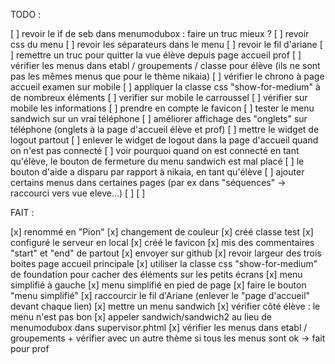 TODO : 

[ ] revoir le if de seb dans menumodubox : faire un truc mieux ?
[ ] revoir css du menu
[ ] revoir les séparateurs dans le menu
[ ] revoir le fil d'ariane
[ ] remettre un truc pour quitter la vue élève depuis page accueil prof
[ ] vérifier les menus dans etabl / groupements / classe pour élève (ils ne sont pas les mêmes menus que pour le thème nikaia)
[ ] vérifier le chrono à page accueil examen sur mobile
[ ] appliquer la classe css "show-for-medium" à de nombreux éléments
[ ] verifier sur mobile le carroussel
[ ] vérifier sur mobile les informations
[ ] prendre en compte le favicon
[ ] tester le menu sandwich sur un vrai téléphone
[ ] améliorer affichage des "onglets" sur téléphone (onglets à la page d'accueil élève et prof)
[ ] mettre le widget de logout partout
[ ] enlever le widget de logout dans la page d'accueil quand on n'est pas connecté
[ ] voir pourquoi quand on est connecté en tant qu'élève, le bouton de fermeture du menu sandwich est mal placé
[ ] le bouton d'aide a disparu par rapport à nikaia, en tant qu'élève
[ ] ajouter certains menus dans certaines pages (par ex dans "séquences" -> raccourci vers vue eleve...)
[ ] 
[ ] 


FAIT : 

[x] renommé en "Pion"
[x] changement de couleur 
[x] créé classe test
[x] configuré le serveur en local
[x] créé le favicon
[x] mis des commentaires "start" et "end" de partout
[x] envoyer sur github
[x] revoir largeur des trois boites page accueil principale
[x] utiliser la classe css "show-for-medium" de foundation pour cacher des éléments sur les petits écrans
[x] menu simplifié à gauche
[x] menu simplifié en pied de page
[x] faire le bouton "menu simplifié"
[x] raccourcir le fil d'Ariane (enlever le "page d'accueil" devant chaque lien)
[x] mettre un menu sandwich
[x] vérifier côté élève : le menu n'est pas bon
[x] appeler sandwich/sandwich2 au lieu de menumodubox dans supervisor.phtml
[x] vérifier les menus dans etabl / groupements + vérifier avec un autre thème si tous les menus sont ok -> fait pour prof

